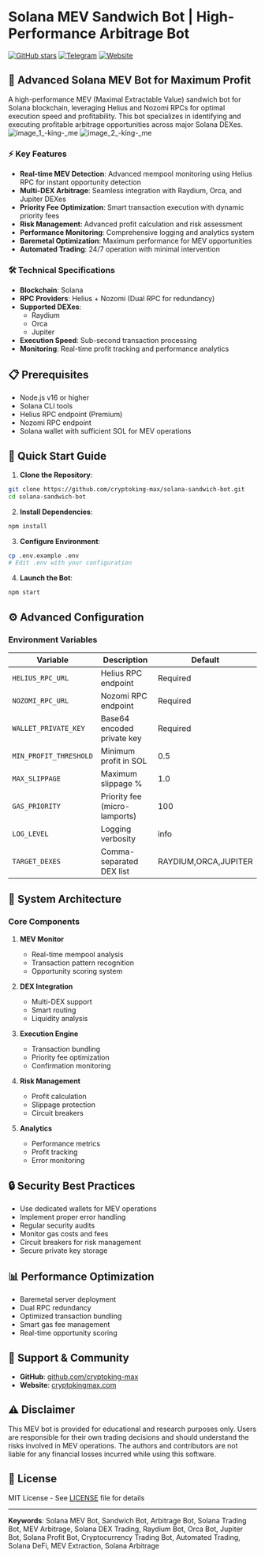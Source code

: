 # Solana MEV Sandwich Bot | High-Performance Arbitrage Bot

[![GitHub stars](https://img.shields.io/github/stars/cryptoking-max/solana-sandwich-bot?style=social)](https://github.com/cryptoking-max)
[![Telegram](https://img.shields.io/badge/Telegram-Contact-blue)](https://t.me/cryptokingmax0)
[![Website](https://img.shields.io/badge/Website-cryptokingmax.com-green)](https://cryptokingmax.com)

## 🚀 Advanced Solana MEV Bot for Maximum Profit

A high-performance MEV (Maximal Extractable Value) sandwich bot for Solana blockchain, leveraging Helius and Nozomi RPCs for optimal execution speed and profitability. This bot specializes in identifying and executing profitable arbitrage opportunities across major Solana DEXes.
![image_1_-_king_-_me](https://github.com/user-attachments/assets/1ddae4b3-68a9-4ac7-bcba-c98165310333)
![image_2_-_king_-_me](https://github.com/user-attachments/assets/8d2e7780-0e32-4661-b93d-bc427e2cfceb)

### ⚡ Key Features

- **Real-time MEV Detection**: Advanced mempool monitoring using Helius RPC for instant opportunity detection
- **Multi-DEX Arbitrage**: Seamless integration with Raydium, Orca, and Jupiter DEXes
- **Priority Fee Optimization**: Smart transaction execution with dynamic priority fees
- **Risk Management**: Advanced profit calculation and risk assessment
- **Performance Monitoring**: Comprehensive logging and analytics system
- **Baremetal Optimization**: Maximum performance for MEV opportunities
- **Automated Trading**: 24/7 operation with minimal intervention

### 🛠️ Technical Specifications

- **Blockchain**: Solana
- **RPC Providers**: Helius + Nozomi (Dual RPC for redundancy)
- **Supported DEXes**: 
  - Raydium
  - Orca
  - Jupiter
- **Execution Speed**: Sub-second transaction processing
- **Monitoring**: Real-time profit tracking and performance analytics

## 📋 Prerequisites

- Node.js v16 or higher
- Solana CLI tools
- Helius RPC endpoint (Premium)
- Nozomi RPC endpoint
- Solana wallet with sufficient SOL for MEV operations

## 🚀 Quick Start Guide

1. **Clone the Repository**:
```bash
git clone https://github.com/cryptoking-max/solana-sandwich-bot.git
cd solana-sandwich-bot
```

2. **Install Dependencies**:
```bash
npm install
```

3. **Configure Environment**:
```bash
cp .env.example .env
# Edit .env with your configuration
```

4. **Launch the Bot**:
```bash
npm start
```

## ⚙️ Advanced Configuration

### Environment Variables

| Variable | Description | Default |
|----------|-------------|---------|
| `HELIUS_RPC_URL` | Helius RPC endpoint | Required |
| `NOZOMI_RPC_URL` | Nozomi RPC endpoint | Required |
| `WALLET_PRIVATE_KEY` | Base64 encoded private key | Required |
| `MIN_PROFIT_THRESHOLD` | Minimum profit in SOL | 0.5 |
| `MAX_SLIPPAGE` | Maximum slippage % | 1.0 |
| `GAS_PRIORITY` | Priority fee (micro-lamports) | 100 |
| `LOG_LEVEL` | Logging verbosity | info |
| `TARGET_DEXES` | Comma-separated DEX list | RAYDIUM,ORCA,JUPITER |

## 🔧 System Architecture

### Core Components

1. **MEV Monitor**
   - Real-time mempool analysis
   - Transaction pattern recognition
   - Opportunity scoring system

2. **DEX Integration**
   - Multi-DEX support
   - Smart routing
   - Liquidity analysis

3. **Execution Engine**
   - Transaction bundling
   - Priority fee optimization
   - Confirmation monitoring

4. **Risk Management**
   - Profit calculation
   - Slippage protection
   - Circuit breakers

5. **Analytics**
   - Performance metrics
   - Profit tracking
   - Error monitoring

## 🔒 Security Best Practices

- Use dedicated wallets for MEV operations
- Implement proper error handling
- Regular security audits
- Monitor gas costs and fees
- Circuit breakers for risk management
- Secure private key storage

## 📊 Performance Optimization

- Baremetal server deployment
- Dual RPC redundancy
- Optimized transaction bundling
- Smart gas fee management
- Real-time opportunity scoring

## 🤝 Support & Community

- **GitHub**: [github.com/cryptoking-max](https://github.com/cryptoking-max)
- **Website**: [cryptokingmax.com](https://cryptokingmax.com)

## ⚠️ Disclaimer

This MEV bot is provided for educational and research purposes only. Users are responsible for their own trading decisions and should understand the risks involved in MEV operations. The authors and contributors are not liable for any financial losses incurred while using this software.

## 📝 License

MIT License - See [LICENSE](LICENSE) file for details

---

**Keywords**: Solana MEV Bot, Sandwich Bot, Arbitrage Bot, Solana Trading Bot, MEV Arbitrage, Solana DEX Trading, Raydium Bot, Orca Bot, Jupiter Bot, Solana Profit Bot, Cryptocurrency Trading Bot, Automated Trading, Solana DeFi, MEV Extraction, Solana Arbitrage 
